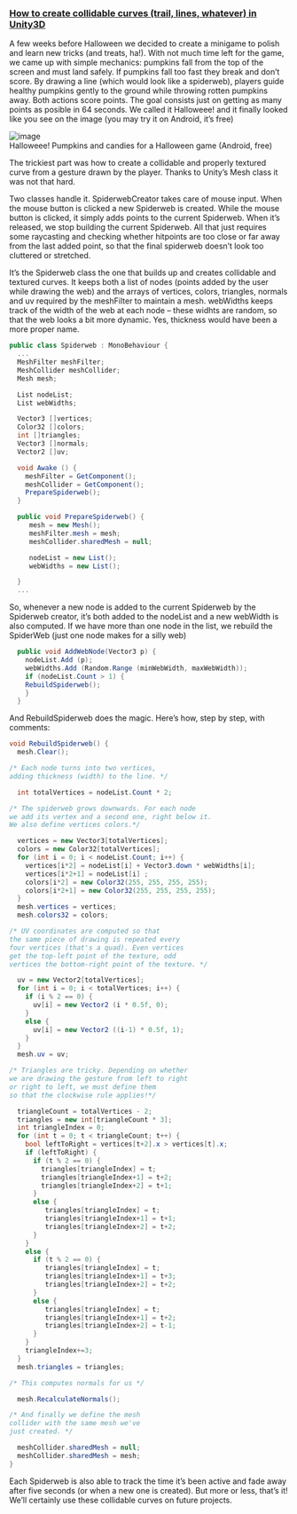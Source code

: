### [How to create collidable curves (trail, lines, whatever) in Unity3D](http://blog.playmedusa.com/how-to-create-collidable-curves-trail-lines-whatever-in-unity3d/)

A few weeks before Halloween we decided to create a minigame to polish and learn new tricks (and treats, ha!). With not much time left for the game, we came up with simple mechanics: pumpkins fall from the top of the screen and must land safely. If pumpkins fall too fast they break and don’t score. By drawing a line (which would look like a spiderweb), players guide healthy pumpkins gently to the ground while throwing rotten pumpkins away.  Both actions score points. The goal consists just on getting as many points as posible in 64 seconds. We called it Halloweee! and it finally looked like you see on the image (you may try it on Android, it’s free)

![image](http://blog.playmedusa.com/wp-content/uploads/2013/11/HG5-258x400.png)  
Halloweee! Pumpkins and candies for a Halloween game (Android, free)


The trickiest part was how to create a collidable and properly textured curve from a gesture drawn by the player. Thanks to Unity’s Mesh class it was not that hard.


Two classes handle it. SpiderwebCreator takes care of mouse input. When the mouse button is clicked a new Spiderweb is created. While the mouse button is clicked, it simply adds points to the current Spiderweb. When it’s released, we stop building the current Spiderweb. All that just requires some raycasting and checking whether hitpoints are too close or far away from the last added point, so that the final spiderweb doesn’t look too cluttered or stretched.

It’s the Spiderweb class the one that builds up and creates collidable and textured curves. It keeps both a list of nodes (points added by the user while drawing the web) and the arrays of vertices, colors, triangles, normals and uv required by the meshFilter to maintain a mesh. webWidths keeps track of the width of the web at each node – these widhts are random, so that the web looks a bit more dynamic. Yes, thickness would have been a more proper name.

``` C#
public class Spiderweb : MonoBehaviour {
  ...
  MeshFilter meshFilter;
  MeshCollider meshCollider;
  Mesh mesh;

  List nodeList;
  List webWidths;

  Vector3 []vertices;
  Color32 []colors;
  int []triangles;
  Vector3 []normals;
  Vector2 []uv;

  void Awake () {
    meshFilter = GetComponent();
    meshCollider = GetComponent();
    PrepareSpiderweb();
  }

  public void PrepareSpiderweb() {
     mesh = new Mesh();
     meshFilter.mesh = mesh;
     meshCollider.sharedMesh = null;

     nodeList = new List();
     webWidths = new List();

  }
  ...

```

So, whenever a new node is added to the current Spiderweb by the Spiderweb creator, it’s both added to the nodeList and a new webWidth is also computed. If we have more than one node in the list, we rebuild the SpiderWeb (just one node makes for a silly web)

``` C#
  public void AddWebNode(Vector3 p) {
    nodeList.Add (p);
    webWidths.Add (Random.Range (minWebWidth, maxWebWidth));
    if (nodeList.Count > 1) {
  	RebuildSpiderweb();
    }
  }

```
And RebuildSpiderweb does the magic. Here’s how, step by step, with comments:

``` C#
void RebuildSpiderweb() {
  mesh.Clear();

/* Each node turns into two vertices,
adding thickness (width) to the line. */

  int totalVertices = nodeList.Count * 2;

/* The spiderweb grows downwards. For each node
we add its vertex and a second one, right below it. 
We also define vertices colors.*/

  vertices = new Vector3[totalVertices];
  colors = new Color32[totalVertices];
  for (int i = 0; i < nodeList.Count; i++) {
    vertices[i*2] = nodeList[i] + Vector3.down * webWidths[i];
    vertices[i*2+1] = nodeList[i] ;
    colors[i*2] = new Color32(255, 255, 255, 255);
    colors[i*2+1] = new Color32(255, 255, 255, 255);
  }
  mesh.vertices = vertices;
  mesh.colors32 = colors;

/* UV coordinates are computed so that 
the same piece of drawing is repeated every 
four vertices (that's a quad). Even vertices 
get the top-left point of the texture, odd 
vertices the bottom-right point of the texture. */

  uv = new Vector2[totalVertices];
  for (int i = 0; i < totalVertices; i++) {
    if (i % 2 == 0) {
      uv[i] = new Vector2 (i * 0.5f, 0);
    }
    else {
      uv[i] = new Vector2 ((i-1) * 0.5f, 1);
    }
  }
  mesh.uv = uv;

/* Triangles are tricky. Depending on whether 
we are drawing the gesture from left to right 
or right to left, we must define them 
so that the clockwise rule applies!*/

  triangleCount = totalVertices - 2;
  triangles = new int[triangleCount * 3];
  int triangleIndex = 0;
  for (int t = 0; t < triangleCount; t++) { 			
    bool leftToRight = vertices[t+2].x > vertices[t].x;
    if (leftToRight) {
      if (t % 2 == 0) {
        triangles[triangleIndex] = t;
        triangles[triangleIndex+1] = t+2;
        triangles[triangleIndex+2] = t+1;
      }
      else {
         triangles[triangleIndex] = t;
         triangles[triangleIndex+1] = t+1;
         triangles[triangleIndex+2] = t+2;
      }
    }
    else {
      if (t % 2 == 0) {
         triangles[triangleIndex] = t;
         triangles[triangleIndex+1] = t+3;
         triangles[triangleIndex+2] = t+2;
      }
      else {
         triangles[triangleIndex] = t;
         triangles[triangleIndex+1] = t+2;
         triangles[triangleIndex+2] = t-1;
      }
    }
    triangleIndex+=3;
  }
  mesh.triangles = triangles;

/* This computes normals for us */

  mesh.RecalculateNormals();

/* And finally we define the mesh 
collider with the same mesh we've 
just created. */

  meshCollider.sharedMesh = null;
  meshCollider.sharedMesh = mesh;
}
```

Each Spiderweb is also able to track the time it’s been active and fade away after five seconds (or when a new one is created). But more or less, that’s it! We’ll certainly use these collidable curves on future projects.